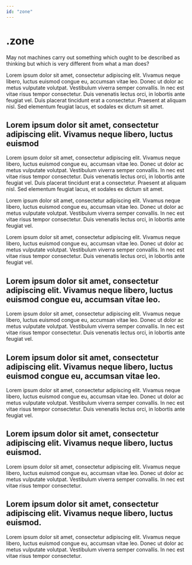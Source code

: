 ```yaml
---
id: "zone"
---
```


<ZoneHeader>

<div>

# .zone

May not machines carry out something which ought to be described as thinking but which is very different from what a man does?

</div>

<HeaderLogo />

</ZoneHeader>

<LeftParagraph>

Lorem ipsum dolor sit amet, consectetur adipiscing elit. Vivamus neque libero, luctus euismod congue eu, accumsan vitae leo. Donec ut dolor ac metus vulputate volutpat. Vestibulum viverra semper convallis. In nec est vitae risus tempor consectetur. Duis venenatis lectus orci, in lobortis ante feugiat vel. Duis placerat tincidunt erat a consectetur. Praesent at aliquam nisl. Sed elementum feugiat lacus, et sodales ex dictum sit amet.

</LeftParagraph>

<TitledParagraph>

## Lorem ipsum dolor sit amet, consectetur adipiscing elit. Vivamus neque libero, luctus euismod

<div>

Lorem ipsum dolor sit amet, consectetur adipiscing elit. Vivamus neque libero, luctus euismod congue eu, accumsan vitae leo. Donec ut dolor ac metus vulputate volutpat. Vestibulum viverra semper convallis. In nec est vitae risus tempor consectetur. Duis venenatis lectus orci, in lobortis ante feugiat vel. Duis placerat tincidunt erat a consectetur. Praesent at aliquam nisl. Sed elementum feugiat lacus, et sodales ex dictum sit amet.

Lorem ipsum dolor sit amet, consectetur adipiscing elit. Vivamus neque libero, luctus euismod congue eu, accumsan vitae leo. Donec ut dolor ac metus vulputate volutpat. Vestibulum viverra semper convallis. In nec est vitae risus tempor consectetur.
Duis venenatis lectus orci, in lobortis ante feugiat vel.

Lorem ipsum dolor sit amet, consectetur adipiscing elit. Vivamus neque libero, luctus euismod congue eu, accumsan vitae leo. Donec ut dolor ac metus vulputate volutpat. Vestibulum viverra semper convallis. In nec est vitae risus tempor consectetur.
Duis venenatis lectus orci, in lobortis ante feugiat vel.

</div>

</TitledParagraph>

<LeftParagraph>

## Lorem ipsum dolor sit amet, consectetur adipiscing elit. Vivamus neque libero, luctus euismod congue eu, accumsan vitae leo.

Lorem ipsum dolor sit amet, consectetur adipiscing elit. Vivamus neque libero, luctus euismod congue eu, accumsan vitae leo. Donec ut dolor ac metus vulputate volutpat. Vestibulum viverra semper convallis. In nec est vitae risus tempor consectetur.
Duis venenatis lectus orci, in lobortis ante feugiat vel.

</LeftParagraph>

<LeftParagraph>

## Lorem ipsum dolor sit amet, consectetur adipiscing elit. Vivamus neque libero, luctus euismod congue eu, accumsan vitae leo.

Lorem ipsum dolor sit amet, consectetur adipiscing elit. Vivamus neque libero, luctus euismod congue eu, accumsan vitae leo. Donec ut dolor ac metus vulputate volutpat. Vestibulum viverra semper convallis. In nec est vitae risus tempor consectetur.
Duis venenatis lectus orci, in lobortis ante feugiat vel.

</LeftParagraph>

<TitledParagraph>

## Lorem ipsum dolor sit amet, consectetur adipiscing elit. Vivamus neque libero, luctus euismod.

<div>

Lorem ipsum dolor sit amet, consectetur adipiscing elit. Vivamus neque libero, luctus euismod congue eu, accumsan vitae leo. Donec ut dolor ac metus vulputate volutpat. Vestibulum viverra semper convallis. In nec est vitae risus tempor consectetur.

</div>

</TitledParagraph>

<TitledParagraph>

## Lorem ipsum dolor sit amet, consectetur adipiscing elit. Vivamus neque libero, luctus euismod.

<div>

Lorem ipsum dolor sit amet, consectetur adipiscing elit. Vivamus neque libero, luctus euismod congue eu, accumsan vitae leo. Donec ut dolor ac metus vulputate volutpat. Vestibulum viverra semper convallis. In nec est vitae risus tempor consectetur.

</div>

</TitledParagraph>
